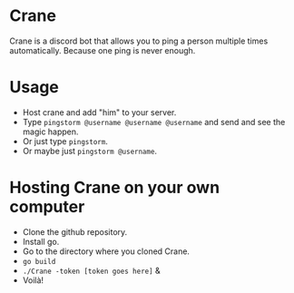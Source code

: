 # Crane
Crane is a discord bot that allows you to ping a person multiple times automatically. Because one ping is never enough.

# Usage
- Host crane and add "him" to your server.
- Type `pingstorm @username @username @username` and send and see the magic happen.
- Or just type `pingstorm`.
- Or maybe just `pingstorm @username`.

# Hosting Crane on your own computer
- Clone the github repository.
- Install go.
- Go to the directory where you cloned Crane.
- `go build`
- `./Crane -token [token goes here]` &
- Voilà!
